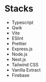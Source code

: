 # Stacks
- Typescript
- Qwik
- Vite
- ESlint
- Prettier
- Express.js
- Node.js
- Nest.js
- Tailwind CSS
- Vanilla Extract
- Firebase
